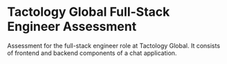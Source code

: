 # Tactology Global Full-Stack Engineer Assessment

Assessment for the full-stack engineer role at Tactology Global. It consists of frontend and backend components of a chat application. 


